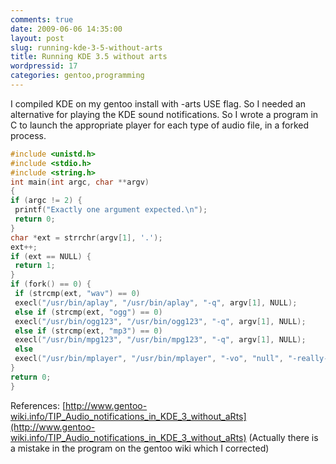 ```yaml
---
comments: true
date: 2009-06-06 14:35:00
layout: post
slug: running-kde-3-5-without-arts
title: Running KDE 3.5 without arts
wordpressid: 17
categories: gentoo,programming
---
```


I compiled KDE on my gentoo install with -arts USE flag. So I needed an alternative for playing the KDE sound notifications. So I wrote a program in C to launch the appropriate player for each type of audio file, in a forked process.


```c
#include <unistd.h>
#include <stdio.h>
#include <string.h>
int main(int argc, char **argv)
{
if (argc != 2) {
 printf("Exactly one argument expected.\n");
 return 0;
}
char *ext = strrchr(argv[1], '.');
ext++;
if (ext == NULL) {
 return 1;
}
if (fork() == 0) {
 if (strcmp(ext, "wav") == 0)
 execl("/usr/bin/aplay", "/usr/bin/aplay", "-q", argv[1], NULL);
 else if (strcmp(ext, "ogg") == 0)
 execl("/usr/bin/ogg123", "/usr/bin/ogg123", "-q", argv[1], NULL);
 else if (strcmp(ext, "mp3") == 0)
 execl("/usr/bin/mpg123", "/usr/bin/mpg123", "-q", argv[1], NULL);
 else
 execl("/usr/bin/mplayer", "/usr/bin/mplayer", "-vo", "null", "-really-quiet", argv[1], NULL);
}
return 0;
}
```


References: [http://www.gentoo-wiki.info/TIP_Audio_notifications_in_KDE_3_without_aRts](http://www.gentoo-wiki.info/TIP_Audio_notifications_in_KDE_3_without_aRts)
(Actually there is a mistake in the program on the gentoo wiki which I corrected)
